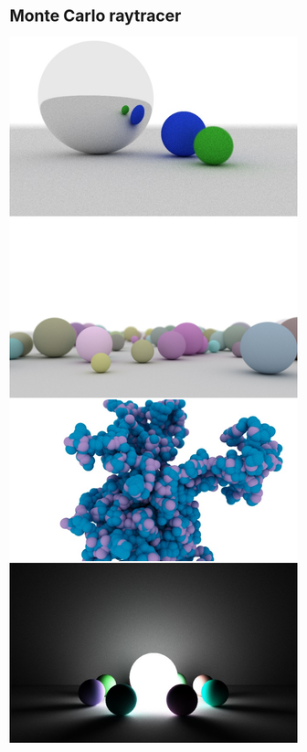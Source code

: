 Monte Carlo raytracer
================
![Alt text](lonelyballs.jpg?raw=true "Lonely balls")
![Alt text](desertballs.jpg?raw=true "Desert balls")
![Alt text](stickyballs.jpg?raw=true "Sticky balls")
![Alt text](circlingballs.jpg?raw=true "Circling balls")
